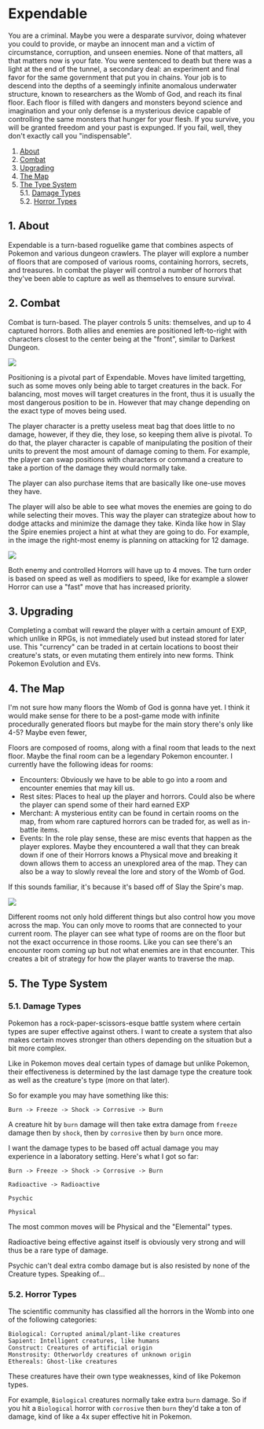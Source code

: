 # Expendable
You are a criminal. Maybe you were a desparate survivor, doing whatever you could to provide, or maybe an innocent man and a victim of circumstance, corruption, and unseen enemies. None of that matters, all that matters now is your fate. You were sentenced to death but there was a light at the end of the tunnel, a secondary deal: an experiment and final favor for the same government that put you in chains. Your job is to descend into the depths of a seemingly infinite anomalous underwater structure, known to researchers as the Womb of God, and reach its final floor. Each floor is filled with dangers and monsters beyond science and imagination and your only defense is a mysterious device capable of controlling the same monsters that hunger for your flesh. If you survive, you will be granted freedom and your past is expunged. If you fail, well, they don't exactly call you "indispensable".

<!-- vscode-markdown-toc -->
1. [About](#About)
2. [Combat](#Combat)
3. [Upgrading](#Upgrading)
4. [The Map](#TheMap)
5. [The Type System](#TheTypeSystem)<br/>
	5.1. [Damage Types](#DamageTypes)<br/>
	5.2. [Horror Types](#HorrorTypes)

<!-- vscode-markdown-toc-config
	numbering=true
	autoSave=true
	/vscode-markdown-toc-config -->
<!-- /vscode-markdown-toc -->

##  1. <a name='About'></a>About
Expendable is a turn-based roguelike game that combines aspects of Pokemon and various dungeon crawlers. The player will explore a number of floors that are composed of various rooms, containing horrors, secrets, and treasures. In combat the player will control a number of horrors that they've been able to capture as well as themselves to ensure survival.

##  2. <a name='Combat'></a>Combat
Combat is turn-based. The player controls 5 units: themselves, and up to 4 captured horrors. Both allies and enemies are positioned left-to-right with characters closest to the center being at the "front", similar to Darkest Dungeon.

<img src="https://images.gog-statics.com/01c122f165752c6d20ca0c13c8b2c3b8c02e3cb6f9f1b4b75a31926a082aa7c0_product_card_v2_mobile_slider_639.jpg">

Positioning is a pivotal part of Expendable. Moves have limited targetting, such as some moves only being able to target creatures in the back. For balancing, most moves will target creatures in the front, thus it is usually the most dangerous position to be in. However that may change depending on the exact type of moves being used. 

The player character is a pretty useless meat bag that does little to no damage, however, if they die, they lose, so keeping them alive is pivotal. To do that, the player character is capable of manipulating the position of their units to prevent the most amount of damage coming to them. For example, the player can swap positions with characters or command a creature to take a portion of the damage they would normally take. 

The player can also purchase items that are basically like one-use moves they have.

The player will also be able to see what moves the enemies are going to do while selecting their moves. This way the player can strategize about how to dodge attacks and minimize the damage they take. Kinda like how in Slay the Spire enemies project a hint at what they are going to do. For example, in the image the right-most enemy is planning on attacking for 12 damage.

<img src="https://cdn.vox-cdn.com/thumbor/8uCDajAh6RrUz7k1q8UeuIlaRpE=/1400x788/filters:format(jpeg)/cdn.vox-cdn.com/uploads/chorus_asset/file/13684451/ss_25ed2537de5d4fa71c6d6d5632f21ac21fe4b3bf.jpg">

Both enemy and controlled Horrors will have up to 4 moves. The turn order is based on speed as well as modifiers to speed, like for example a slower Horror can use a "fast" move that has increased priority. 

##  3. <a name='Upgrading'></a>Upgrading
Completing a combat will reward the player with a certain amount of EXP, which unlike in RPGs, is not immediately used but instead stored for later use. This "currency" can be traded in at certain locations to boost their creature's stats, or even mutating them entirely into new forms. Think Pokemon Evolution and EVs.

##  4. <a name='TheMap'></a>The Map
I'm not sure how many floors the Womb of God is gonna have yet. I think it would make sense for there to be a post-game mode with infinite procedurally generated floors but maybe for the main story there's only like 4-5? Maybe even fewer,

Floors are composed of rooms, along with a final room that leads to the next floor. Maybe the final room can be a legendary Pokemon encounter. I currently have the following ideas for rooms:
- Encounters: Obviously we have to be able to go into a room and encounter enemies that may kill us.
- Rest sites: Places to heal up the player and horrors. Could also be where the player can spend some of their hard earned EXP
- Merchant: A mysterious entity can be found in certain rooms on the map, from whom rare captured horrors can be traded for, as well as in-battle items. 
- Events: In the role play sense, these are misc events that happen as the player explores. Maybe they encountered a wall that they can break down if one of their Horrors knows a Physical move and breaking it down allows them to access an unexplored area of the map. They can also be a way to slowly reveal the lore and story of the Womb of God. 

If this sounds familiar, it's because it's based off of Slay the Spire's map.

<img src="https://steamuserimages-a.akamaihd.net/ugc/1833543457082604474/E418CF4AC7E64627DADA5B048743C21B2CFAF558/">

Different rooms not only hold different things but also control how you move across the map. You can only move to rooms that are connected to your current room. The player can see what type of rooms are on the floor but not the exact occurrence in those rooms. Like you can see there's an encounter room coming up but not what enemies are in that encounter. This creates a bit of strategy for how the player wants to traverse the map.

##  5. <a name='TheTypeSystem'></a>The Type System

###  5.1. <a name='DamageTypes'></a>Damage Types
Pokemon has a rock-paper-scissors-esque battle system where certain types are super effective against others. I want to create a system that also makes certain moves stronger than others depending on the situation but a bit more complex.

Like in Pokemon moves deal certain types of damage but unlike Pokemon, their effectiveness is determined by the last damage type the creature took as well as the creature's type (more on that later).

So for example you may have something like this:

```
Burn -> Freeze -> Shock -> Corrosive -> Burn
```

A creature hit by `burn` damage will then take extra damage from `freeze` damage then by `shock`, then by `corrosive` then by `burn` once more. 

I want the damage types to be based off actual damage you may experience in a laboratory setting. Here's what I got so far:

```
Burn -> Freeze -> Shock -> Corrosive -> Burn

Radioactive -> Radioactive

Psychic

Physical
```

The most common moves will be Physical and the "Elemental" types. 

Radioactive being effective against itself is obviously very strong and will thus be a rare type of damage.

Psychic can't deal extra combo damage but is also resisted by none of the Creature types. Speaking of...

###  5.2. <a name='HorrorTypes'></a>Horror Types
The scientific community has classified all the horrors in the Womb into one of the following categories:

```
Biological: Corrupted animal/plant-like creatures
Sapient: Intelligent creatures, like humans
Construct: Creatures of artificial origin
Monstrosity: Otherworldy creatures of unknown origin
Ethereals: Ghost-like creatures
```

These creatures have their own type weaknesses, kind of like Pokemon types.

For example, `Biological` creatures normally take extra `burn` damage. So if you hit a `Biological` horror with `corrosive` then `burn`
they'd take a ton of damage, kind of like a 4x super effective hit in Pokemon.